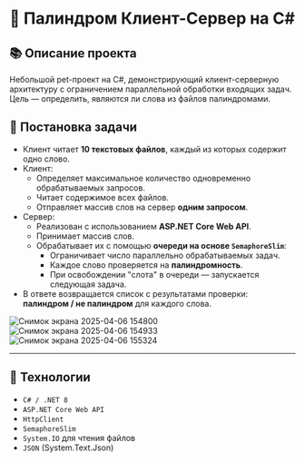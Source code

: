 # 🔁 Палиндром Клиент-Сервер на C#

## 📚 Описание проекта

Небольшой pet-проект на C#, демонстрирующий клиент-серверную архитектуру с ограничением параллельной обработки входящих задач. Цель — определить, являются ли слова из файлов палиндромами.

## 🧠 Постановка задачи

- Клиент читает **10 текстовых файлов**, каждый из которых содержит одно слово.
- Клиент:
  - Определяет максимальное количество одновременно обрабатываемых запросов.
  - Читает содержимое всех файлов.
  - Отправляет массив слов на сервер **одним запросом**.
- Сервер:
  - Реализован с использованием **ASP.NET Core Web API**.
  - Принимает массив слов.
  - Обрабатывает их с помощью **очереди на основе `SemaphoreSlim`**:
    - Ограничивает число параллельно обрабатываемых задач.
    - Каждое слово проверяется на **палиндромность**.
    - При освобождении "слота" в очереди — запускается следующая задача.
- В ответе возвращается список с результатами проверки: **палиндром / не палиндром** для каждого слова.


![Снимок экрана 2025-04-06 154800](https://github.com/user-attachments/assets/6e50867a-da92-4d72-9680-de6955a54fa6)
![Снимок экрана 2025-04-06 154933](https://github.com/user-attachments/assets/c3ba141c-c47a-4955-a2e3-39b16b57689d)
![Снимок экрана 2025-04-06 155324](https://github.com/user-attachments/assets/eac340dd-8050-433f-9137-b7a1c3a9d1f2)

---

## 🧰 Технологии

- `C# / .NET 8`
- `ASP.NET Core Web API`
- `HttpClient`
- `SemaphoreSlim`
- `System.IO` для чтения файлов
- `JSON` (System.Text.Json)
